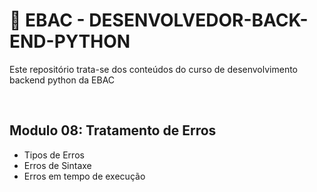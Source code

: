 # 📌 EBAC - DESENVOLVEDOR-BACK-END-PYTHON 
Este repositório trata-se dos conteúdos do curso de desenvolvimento backend python da EBAC

<br>

## Modulo 08: Tratamento de Erros
- Tipos de Erros
- Erros de Sintaxe
- Erros em tempo de execução
